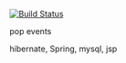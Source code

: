 [![Build Status](https://travis-ci.org/Viktor2020/PopEvents.svg?branch=master)](https://travis-ci.org/Viktor2020/PopEvents)

pop events

hibernate, Spring, mysql, jsp
